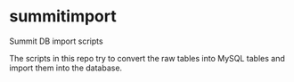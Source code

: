 # summitimport
Summit DB import scripts

The scripts in this repo try to
convert the raw tables into MySQL
tables and import them into the database.
